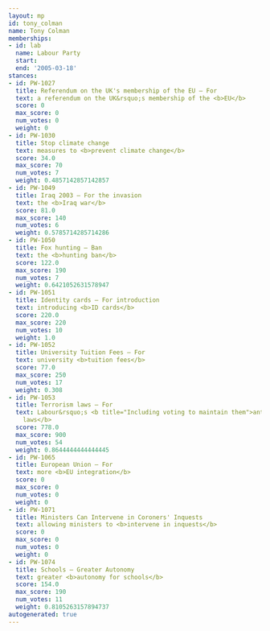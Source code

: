```yaml
---
layout: mp
id: tony_colman
name: Tony Colman
memberships:
- id: lab
  name: Labour Party
  start: 
  end: '2005-03-18'
stances:
- id: PW-1027
  title: Referendum on the UK's membership of the EU — For
  text: a referendum on the UK&rsquo;s membership of the <b>EU</b>
  score: 0
  max_score: 0
  num_votes: 0
  weight: 0
- id: PW-1030
  title: Stop climate change
  text: measures to <b>prevent climate change</b>
  score: 34.0
  max_score: 70
  num_votes: 7
  weight: 0.4857142857142857
- id: PW-1049
  title: Iraq 2003 — For the invasion
  text: the <b>Iraq war</b>
  score: 81.0
  max_score: 140
  num_votes: 6
  weight: 0.5785714285714286
- id: PW-1050
  title: Fox hunting — Ban
  text: the <b>hunting ban</b>
  score: 122.0
  max_score: 190
  num_votes: 7
  weight: 0.6421052631578947
- id: PW-1051
  title: Identity cards — For introduction
  text: introducing <b>ID cards</b>
  score: 220.0
  max_score: 220
  num_votes: 10
  weight: 1.0
- id: PW-1052
  title: University Tuition Fees — For
  text: university <b>tuition fees</b>
  score: 77.0
  max_score: 250
  num_votes: 17
  weight: 0.308
- id: PW-1053
  title: Terrorism laws — For
  text: Labour&rsquo;s <b title="Including voting to maintain them">anti-terrorism
    laws</b>
  score: 778.0
  max_score: 900
  num_votes: 54
  weight: 0.8644444444444445
- id: PW-1065
  title: European Union — For
  text: more <b>EU integration</b>
  score: 0
  max_score: 0
  num_votes: 0
  weight: 0
- id: PW-1071
  title: Ministers Can Intervene in Coroners' Inquests
  text: allowing ministers to <b>intervene in inquests</b>
  score: 0
  max_score: 0
  num_votes: 0
  weight: 0
- id: PW-1074
  title: Schools — Greater Autonomy
  text: greater <b>autonomy for schools</b>
  score: 154.0
  max_score: 190
  num_votes: 11
  weight: 0.8105263157894737
autogenerated: true
---
```

